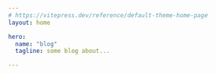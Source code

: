 ```yaml
---
# https://vitepress.dev/reference/default-theme-home-page
layout: home

hero:
  name: "blog"
  tagline: some blog about...

---
```

